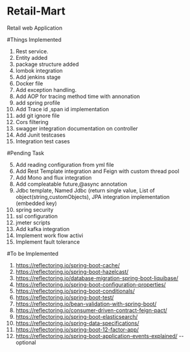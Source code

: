 # Retail-Mart
Retail web Application

#Things Implemented

1. Rest service.
2. Entity added
3. package structure added
4. lombok integration
9. Add jenkins stage
10. Docker file
1. Add exception handling.
2. Add AOP for tracing method time with annonation
19. add spring profile 
7. Add Trace id ,span id implementation
20. add git ignore file
16. Cors filtering
14. swagger integration documentation on controller
12. Add Junit testcases
13. Integration test cases

#Pending Task

5. Add reading configuration from yml file
4. Add Rest Template integration and Feign with custom thread pool
5. Add Mono and flux integration
6. Add compleatable future,@async annotation
11. Jdbc template, Named Jdbc (return single value, List of object(string,customObjects), JPA integration implementation (embedded key)
15. spring security
17. ssl configuration
18. jmeter scripts
3. Add kafka integration
8. Implement work flow activi 
9. Implement fault tolerance

#To be Implemented

1. https://reflectoring.io/spring-boot-cache/
2. https://reflectoring.io/spring-boot-hazelcast/
3. https://reflectoring.io/database-migration-spring-boot-liquibase/
9. https://reflectoring.io/spring-boot-configuration-properties/
9. https://reflectoring.io/spring-boot-conditionals/
9. https://reflectoring.io/spring-boot-test/
9. https://reflectoring.io/bean-validation-with-spring-boot/
9. https://reflectoring.io/consumer-driven-contract-feign-pact/
9. https://reflectoring.io/spring-boot-elasticsearch/
9. https://reflectoring.io/spring-data-specifications/
9. https://reflectoring.io/spring-boot-12-factor-app/
9. https://reflectoring.io/spring-boot-application-events-explained/  -- optional


